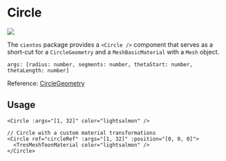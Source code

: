 # Circle <Badge type="warning" text="^1.6.0" />

![](/cientos/circle.png)

The `cientos` package provides a `<Circle />` component that serves as a short-cut for a `CircleGeometry` and a `MeshBasicMaterial` with a `Mesh` object.

```
args: [radius: number, segments: number, thetaStart: number, thetaLength: number]
```

Reference: [CircleGeometry](https://threejs.org/docs/?q=circle#api/en/geometries/CircleGeometry)

## Usage

```vue
<Circle :args="[1, 32]" color="lightsalmon" />

// Circle with a custom material transformations
<Circle ref="circleRef" :args="[1, 32]" :position="[0, 0, 0]">
  <TresMeshToonMaterial color="lightsalmon" />
</Circle>
```
